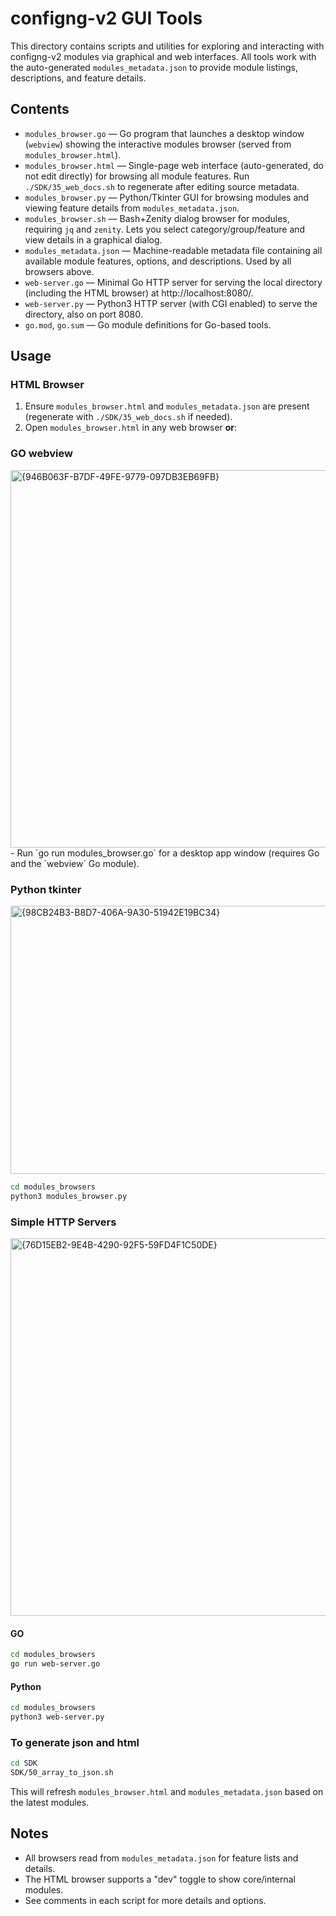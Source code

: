 # configng-v2 GUI Tools

This directory contains scripts and utilities for exploring and interacting with configng-v2 modules via graphical and web interfaces. All tools work with the auto-generated `modules_metadata.json` to provide module listings, descriptions, and feature details.

## Contents

- `modules_browser.go` — Go program that launches a desktop window (`webview`) showing the interactive modules browser (served from `modules_browser.html`).
- `modules_browser.html` — Single-page web interface (auto-generated, do not edit directly) for browsing all module features. Run `./SDK/35_web_docs.sh` to regenerate after editing source metadata.
- `modules_browser.py` — Python/Tkinter GUI for browsing modules and viewing feature details from `modules_metadata.json`.
- `modules_browser.sh` — Bash+Zenity dialog browser for modules, requiring `jq` and `zenity`. Lets you select category/group/feature and view details in a graphical dialog.
- `modules_metadata.json` — Machine-readable metadata file containing all available module features, options, and descriptions. Used by all browsers above.
- `web-server.go` — Minimal Go HTTP server for serving the local directory (including the HTML browser) at http://localhost:8080/.
- `web-server.py` — Python3 HTTP server (with CGI enabled) to serve the directory, also on port 8080.
- `go.mod`, `go.sum` — Go module definitions for Go-based tools.

## Usage

### HTML Browser

1. Ensure `modules_browser.html` and `modules_metadata.json` are present (regenerate with `./SDK/35_web_docs.sh` if needed).
2. Open `modules_browser.html` in any web browser **or**:

### GO webview
<img width="960" height="604" alt="{946B063F-B7DF-49FE-9779-097DB3EB69FB}" src="https://github.com/user-attachments/assets/b53fb8f9-064f-40e1-bdeb-bc0369d74b42" />
   - Run `go run modules_browser.go` for a desktop app window (requires Go and the `webview` Go module).

### Python tkinter
<img width="676" height="429" alt="{98CB24B3-B8D7-406A-9A30-51942E19BC34}" src="https://github.com/user-attachments/assets/d19f2a94-2934-4c9e-8738-85fd883903e8" />

```sh
cd modules_browsers
python3 modules_browser.py
```

### Simple HTTP Servers
<img width="960" height="604" alt="{76D15EB2-9E4B-4290-92F5-59FD4F1C50DE}" src="https://github.com/user-attachments/assets/918da28b-d382-4161-aa6b-086cd6378f1e" />

#### GO 

```sh
cd modules_browsers
go run web-server.go
```

#### Python

```sh
cd modules_browsers
python3 web-server.py
```


### To generate json and html 

```sh
cd SDK
SDK/50_array_to_json.sh
```

This will refresh `modules_browser.html` and `modules_metadata.json` based on the latest modules.

## Notes

- All browsers read from `modules_metadata.json` for feature lists and details.
- The HTML browser supports a "dev" toggle to show core/internal modules.
- See comments in each script for more details and options.
